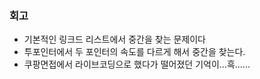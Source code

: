 ### 회고
- 기본적인 링크드 리스트에서 중간을 찾는 문제이다
- 투포인터에서 두 포인터의 속도를 다르게 해서 중간을 찾는다.
- 쿠팡면접에서 라이브코딩으로 했다가 떨어졌던 기억이...흑......